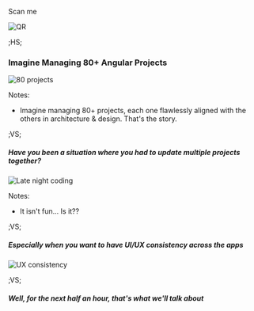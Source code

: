 Scan me

![QR](assets/images/angular-schematics/devdays-europe-2024.png)
<!-- .element: style="height: 500px" -->

;HS;

### Imagine Managing 80+ Angular Projects
![80 projects](assets/images/angular-schematics/80-projects.gif) <!-- .element: style="height: 500px;" -->

Notes:

- Imagine managing 80+ projects, each one flawlessly aligned with the others in architecture & design. That's the story.

;VS;

##### Have you been a situation where you had to update multiple projects together?

![Late night coding](assets/images/angular-schematics/late-night-coding.png) <!-- .element: style="height: 500px;" -->

Notes:
- It isn't fun... Is it??

;VS;

##### Especially when you want to have UI/UX consistency across the apps

![UX consistency](assets/images/angular-schematics/consistent-ux.gif) <!-- .element: style="height: 500px;" -->

;VS;

##### Well, for the next half an hour, that's what we'll talk about